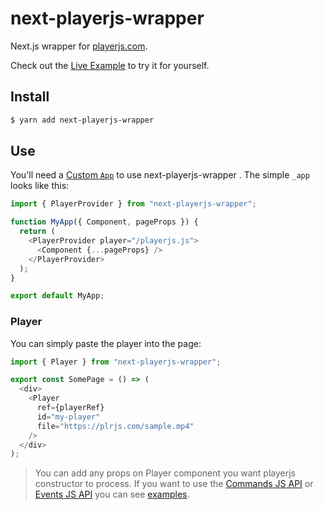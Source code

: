 # next-playerjs-wrapper

Next.js wrapper for [playerjs.com](https://playerjs.com/).

Check out the [Live Example](https://next-playerjs-wrapper.vercel.app/) to try it for yourself.

## Install

```bash
$ yarn add next-playerjs-wrapper
```

## Use

You'll need a [Custom `App`](https://nextjs.org/docs/advanced-features/custom-app) to use next-playerjs-wrapper . The simple `_app` looks like this:

```js
import { PlayerProvider } from "next-playerjs-wrapper";

function MyApp({ Component, pageProps }) {
  return (
    <PlayerProvider player="/playerjs.js">
      <Component {...pageProps} />
    </PlayerProvider>
  );
}

export default MyApp;
```

### Player

You can simply paste the player into the page:

```js
import { Player } from "next-playerjs-wrapper";

export const SomePage = () => (
  <div>
    <Player
      ref={playerRef}
      id="my-player"
      file="https://plrjs.com/sample.mp4"
    />
  </div>
);
```

> You can add any props on Player component you want playerjs constructor to process.
> If you want to use the [Commands JS API](https://playerjs.com/docs/en=apicommands) or [Events JS API](https://playerjs.com/docs/en=api) you can see [examples](https://github.com/pavelvladimir/next-playerjs-wrapper/tree/main/example).
